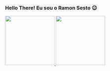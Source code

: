 ### Hello There! Eu sou o Ramon Sesto 😉


 <div>
  <a href="https://github.com/RamonSest0">
  <img height="160em" src="https://github-readme-stats.vercel.app/api?username=RamonSest0&show_icons=true&theme=merko&include_all_commits=true&count_private=true"/>
  <img height="160em" src="https://github-readme-stats.vercel.app/api/top-langs/?username=RamonSest0&layout=compact&langs_count=7&theme=merko"/>
</div>



